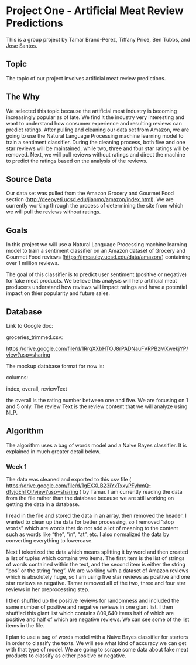 # Project One - Artificial Meat Review Predictions

This is a group project by Tamar Brand-Perez, Tiffany Price, Ben Tubbs, and Jose Santos.

## Topic

The topic of our project involves artificial meat review predictions.  

## The Why

We selected this topic because the artificial meat industry is becoming increasingly popular as of late.  We find it the industry very interesting and want to understand how consumer experience and resulting reviews can predict ratings. After pulling and cleaning our data set from Amazon, we are going to use the Natural Language Processing machine learning model to train a sentiment classifier. During the cleaning process, both five and one star reviews will be maintained, while two, three and four star ratings will be removed.  Next, we will pull reviews without ratings and direct the machine to predict the ratings based on the analysis of the reviews.  

## Source Data

Our data set was pulled from the Amazon Grocery and Gourmet Food section (http://deepyeti.ucsd.edu/jianmo/amazon/index.html).  We are currently working through the process of determining the site from which we will pull the reviews without ratings.  

## Goals

In this project we will use a Natural Language Processing machine learning model to train a sentiment classifier on an Amazon dataset of Grocery and Gourmet Food reviews (https://jmcauley.ucsd.edu/data/amazon/) containing over 1 million reviews.  

The goal of this classifier is to predict user sentiment (positive or negative) for fake meat products.  We believe this analysis will help artificial meat producers understand how reviews will impact ratings and have a potential impact on thier popularity and future sales.

## Database

Link to Google doc:

groceries_trimmed.csv:

https://drive.google.com/file/d/1RrqXXbHTOJ8rPADNauFVRPBzMXwekjYP/view?usp=sharing

The mockup database format for now is:

columns:

index, overall, reviewText

the overall is the rating number between one and five. We are focusing on 1 and 5 only. The review Text is the review content that we will analyze using NLP.

## Algorithm

The algorithm uses a bag of words model and a Naive Bayes classifier.  It is explained in much greater detail below.

### Week 1

The data was cleaned and exported to this csv file ( https://drive.google.com/file/d/1gEXXLB23iYxTxxyPFyhmQ-dfvjoEhTOl/view?usp=sharing ) by Tamar.  I am currently reading the data from the file rather than the database because we are still working on getting the data in a database.

I read in the file and stored the data in an array, then removed the header.  I wanted to clean up the data for better processing, so I removed “stop words” which are words that do not add a lot of meaning to the content such as words like “the”, “in”, “at”, etc.  I also normalized the data by converting everything to lowercase.

Next I tokenized the data which means splitting it by word and then created a list of tuples which contains two items.  The first item is the list of strings of words contained within the text, and the second item is either the string “pos” or the string “neg”.  We are working with a dataset of Amazon reviews which is absolutely huge, so I am using five star reviews as positive and one star reviews as negative.  Tamar removed all of the two, three and four star reviews in her preprocessing step.

I then shuffled up the positive reviews for randomness and included the same number of positive and negative reviews in one giant list.  I then shuffled this giant list which contains 809,640 items half of which are positive and half of which are negative reviews.  We can see some of the list items in the file.

I plan to use a bag of words model with a Naive Bayes classifier for starters in order to classify the texts.  We will see what kind of accuracy we can get with that type of model.  We are going to scrape some data about fake meat products to classify as either positive or negative.

